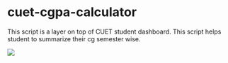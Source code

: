 # cuet-cgpa-calculator
This script is a layer on top of CUET student dashboard. This script helps student to summarize their cg semester wise.

<img src="ss/cgpa.jpg" />

